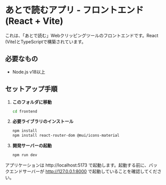 # あとで読むアプリ - フロントエンド (React + Vite)

これは、「あとで読む」Webクリッピングツールのフロントエンドです。React (Vite)とTypeScriptで構築されています。

## 必要なもの
- Node.js v18以上

## セットアップ手順

1. **このフォルダに移動**
   ```bash
   cd frontend
2. **必要ライブラリのインストール**
    ```bash
    npm install
    npm install react-router-dom @mui/icons-material
3. **開発サーバーの起動**
    ```bash
    npm run dev
アプリケーションは http://localhost:5173 で起動します。起動する前に、バックエンドサーバーが http://127.0.0.1:8000 で起動していることを確認してください。
